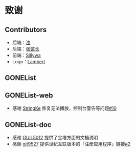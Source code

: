 # 致谢

## Contributors

- 后端：[泫](https://github.com/cugxuan)
- 后端：[张馆长](https://github.com/zhangguanzhang)
- 前端：[Sillywa](https://github.com/Sillywa/)
- Logo：[Lambert](http://lambertchan.me/)

## GONEList


## GONEList-web

- 感谢 [StringKe](https://github.com/StringKe) 修复无法播放，控制台警告等问题[#10](https://github.com/Sillywa/gonelist-web/pull/10)

## GONEList-doc

- 感谢 [GUIL5012](https://github.com/GUIL5012) 提供了宝塔方面的文档说明
- 感谢 [git9527](https://github.com/git9527) 提供世纪互联版本的「注册应用程序」链接[#2](https://github.com/cugxuan/gonelist-doc/pull/2)
